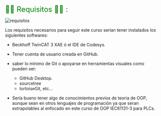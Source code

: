 <span style="color:green"><font size="5">
👨‍🎓 Requisitos 👩‍🎓 :
</font></span>

![requisitos](../imagenes/requisitos.png)

Los requisitos necesarios para seguir este curso serían tener instalados los siguientes softwares:

- Beckhoff TwinCAT 3 XAE ó el IDE de Codesys.
- Tener cuenta de usuario creada en GitHub.
- saber lo mínimo de Git o apoyarse en herramientas visuales como pueden ser:

    - GitHub Desktop.
    - sourcetree
    - tortoiseGit, etc...
- Sería bueno tener algo de conocimientos previos de teoria de OOP, aunque sean en otros lenguajes de programación ya que seran extrapolables al enfocado en este curso de OOP IEC61131-3 para PLCs.